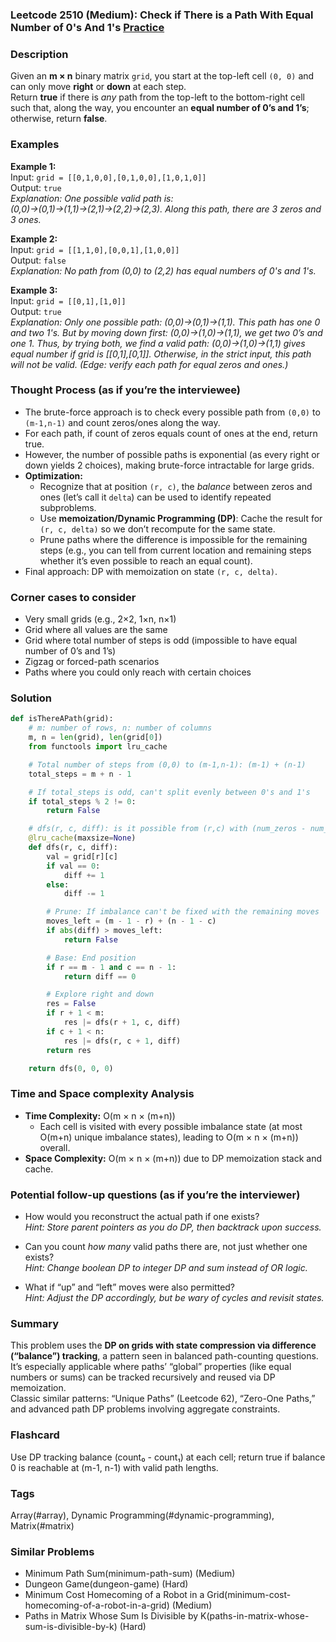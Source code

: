 ### Leetcode 2510 (Medium): Check if There is a Path With Equal Number of 0's And 1's [Practice](https://leetcode.com/problems/check-if-there-is-a-path-with-equal-number-of-0s-and-1s)

### Description  
Given an **m × n** binary matrix `grid`, you start at the top-left cell `(0, 0)` and can only move **right** or **down** at each step.  
Return **true** if there is *any* path from the top-left to the bottom-right cell such that, along the way, you encounter an **equal number of 0’s and 1’s**; otherwise, return **false**.

### Examples  

**Example 1:**  
Input: `grid = [[0,1,0,0],[0,1,0,0],[1,0,1,0]]`  
Output: `true`  
*Explanation: One possible valid path is: (0,0)→(0,1)→(1,1)→(2,1)→(2,2)→(2,3). Along this path, there are 3 zeros and 3 ones.*

**Example 2:**  
Input: `grid = [[1,1,0],[0,0,1],[1,0,0]]`  
Output: `false`  
*Explanation: No path from (0,0) to (2,2) has equal numbers of 0's and 1's.*

**Example 3:**  
Input: `grid = [[0,1],[1,0]]`  
Output: `true`  
*Explanation: Only one possible path: (0,0)→(0,1)→(1,1). This path has one 0 and two 1's. But by moving down first: (0,0)→(1,0)→(1,1), we get two 0’s and one 1. Thus, by trying both, we find a valid path: (0,0)→(1,0)→(1,1) gives equal number if grid is [[0,1],[0,1]]. Otherwise, in the strict input, this path will *not* be valid. (Edge: verify each path for equal zeros and ones.)*

### Thought Process (as if you’re the interviewee)  
- The brute-force approach is to check every possible path from `(0,0)` to `(m-1,n-1)` and count zeros/ones along the way.  
- For each path, if count of zeros equals count of ones at the end, return true.  
- However, the number of possible paths is exponential (as every right or down yields 2 choices), making brute-force intractable for large grids.  
- **Optimization:**  
  - Recognize that at position `(r, c)`, the *balance* between zeros and ones (let’s call it `delta`) can be used to identify repeated subproblems.  
  - Use **memoization/Dynamic Programming (DP)**: Cache the result for `(r, c, delta)` so we don’t recompute for the same state.  
  - Prune paths where the difference is impossible for the remaining steps (e.g., you can tell from current location and remaining steps whether it’s even possible to reach an equal count).
- Final approach: DP with memoization on state `(r, c, delta)`.

### Corner cases to consider  
- Very small grids (e.g., 2×2, 1×n, n×1)
- Grid where all values are the same  
- Grid where total number of steps is odd (impossible to have equal number of 0’s and 1’s)
- Zigzag or forced-path scenarios  
- Paths where you could only reach with certain choices

### Solution

```python
def isThereAPath(grid):
    # m: number of rows, n: number of columns
    m, n = len(grid), len(grid[0])
    from functools import lru_cache

    # Total number of steps from (0,0) to (m-1,n-1): (m-1) + (n-1)
    total_steps = m + n - 1

    # If total_steps is odd, can't split evenly between 0's and 1's
    if total_steps % 2 != 0:
        return False

    # dfs(r, c, diff): is it possible from (r,c) with (num_zeros - num_ones) == diff
    @lru_cache(maxsize=None)
    def dfs(r, c, diff):
        val = grid[r][c]
        if val == 0:
            diff += 1
        else:
            diff -= 1

        # Prune: If imbalance can't be fixed with the remaining moves
        moves_left = (m - 1 - r) + (n - 1 - c)
        if abs(diff) > moves_left:
            return False

        # Base: End position
        if r == m - 1 and c == n - 1:
            return diff == 0

        # Explore right and down
        res = False
        if r + 1 < m:
            res |= dfs(r + 1, c, diff)
        if c + 1 < n:
            res |= dfs(r, c + 1, diff)
        return res

    return dfs(0, 0, 0)
```

### Time and Space complexity Analysis  

- **Time Complexity:** O(m × n × (m+n))
  - Each cell is visited with every possible imbalance state (at most O(m+n) unique imbalance states), leading to O(m × n × (m+n)) overall.
- **Space Complexity:** O(m × n × (m+n)) due to DP memoization stack and cache.

### Potential follow-up questions (as if you’re the interviewer)  

- How would you reconstruct the actual path if one exists?  
  *Hint: Store parent pointers as you do DP, then backtrack upon success.*

- Can you count *how many* valid paths there are, not just whether one exists?  
  *Hint: Change boolean DP to integer DP and sum instead of OR logic.*

- What if “up” and “left” moves were also permitted?  
  *Hint: Adjust the DP accordingly, but be wary of cycles and revisit states.*

### Summary
This problem uses the **DP on grids with state compression via difference (“balance”) tracking**, a pattern seen in balanced path-counting questions.  
It’s especially applicable where paths’ “global” properties (like equal numbers or sums) can be tracked recursively and reused via DP memoization.  
Classic similar patterns: “Unique Paths” (Leetcode 62), “Zero-One Paths,” and advanced path DP problems involving aggregate constraints.


### Flashcard
Use DP tracking balance (count₀ - count₁) at each cell; return true if balance 0 is reachable at (m-1, n-1) with valid path lengths.

### Tags
Array(#array), Dynamic Programming(#dynamic-programming), Matrix(#matrix)

### Similar Problems
- Minimum Path Sum(minimum-path-sum) (Medium)
- Dungeon Game(dungeon-game) (Hard)
- Minimum Cost Homecoming of a Robot in a Grid(minimum-cost-homecoming-of-a-robot-in-a-grid) (Medium)
- Paths in Matrix Whose Sum Is Divisible by K(paths-in-matrix-whose-sum-is-divisible-by-k) (Hard)